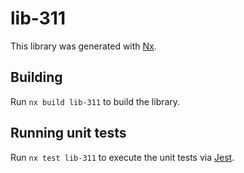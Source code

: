 # lib-311

This library was generated with [Nx](https://nx.dev).

## Building

Run `nx build lib-311` to build the library.

## Running unit tests

Run `nx test lib-311` to execute the unit tests via [Jest](https://jestjs.io).
